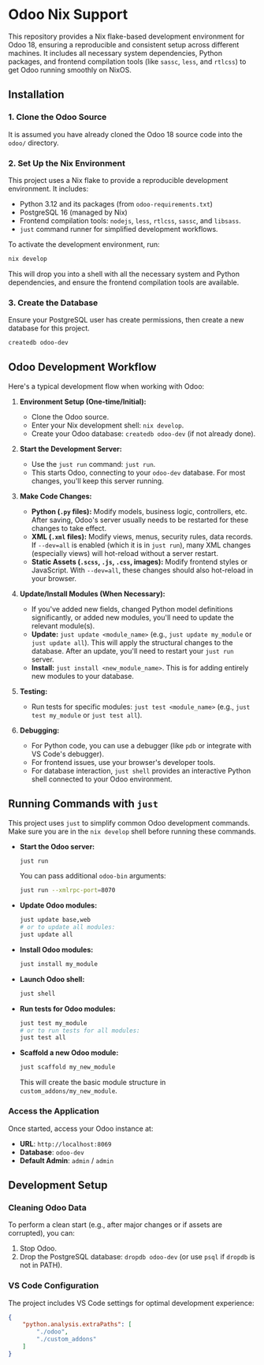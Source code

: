 # Odoo Nix Support

This repository provides a Nix flake-based development environment for Odoo 18, ensuring a reproducible and consistent setup across different machines. It includes all necessary system dependencies, Python packages, and frontend compilation tools (like `sassc`, `less`, and `rtlcss`) to get Odoo running smoothly on NixOS.

## Installation

### 1. Clone the Odoo Source

It is assumed you have already cloned the Odoo 18 source code into the `odoo/` directory.

### 2. Set Up the Nix Environment

This project uses a Nix flake to provide a reproducible development environment. It includes:
- Python 3.12 and its packages (from `odoo-requirements.txt`)
- PostgreSQL 16 (managed by Nix)
- Frontend compilation tools: `nodejs`, `less`, `rtlcss`, `sassc`, and `libsass`.
- `just` command runner for simplified development workflows.

To activate the development environment, run:

```bash
nix develop
```

This will drop you into a shell with all the necessary system and Python dependencies, and ensure the frontend compilation tools are available.

### 3. Create the Database

Ensure your PostgreSQL user has create permissions, then create a new database for this project.

```bash
createdb odoo-dev
```

## Odoo Development Workflow

Here's a typical development flow when working with Odoo:

1.  **Environment Setup (One-time/Initial):**
    *   Clone the Odoo source.
    *   Enter your Nix development shell: `nix develop`.
    *   Create your Odoo database: `createdb odoo-dev` (if not already done).

2.  **Start the Development Server:**
    *   Use the `just run` command: `just run`.
    *   This starts Odoo, connecting to your `odoo-dev` database. For most changes, you'll keep this server running.

3.  **Make Code Changes:**
    *   **Python (`.py` files):** Modify models, business logic, controllers, etc. After saving, Odoo's server usually needs to be restarted for these changes to take effect.
    *   **XML (`.xml` files):** Modify views, menus, security rules, data records. If `--dev=all` is enabled (which it is in `just run`), many XML changes (especially views) will hot-reload without a server restart.
    *   **Static Assets (`.scss`, `.js`, `.css`, images):** Modify frontend styles or JavaScript. With `--dev=all`, these changes should also hot-reload in your browser.

4.  **Update/Install Modules (When Necessary):**
    *   If you've added new fields, changed Python model definitions significantly, or added new modules, you'll need to update the relevant module(s).
    *   **Update:** `just update <module_name>` (e.g., `just update my_module` or `just update all`). This will apply the structural changes to the database. After an update, you'll need to restart your `just run` server.
    *   **Install:** `just install <new_module_name>`. This is for adding entirely new modules to your database.

5.  **Testing:**
    *   Run tests for specific modules: `just test <module_name>` (e.g., `just test my_module` or `just test all`).

6.  **Debugging:**
    *   For Python code, you can use a debugger (like `pdb` or integrate with VS Code's debugger).
    *   For frontend issues, use your browser's developer tools.
    *   For database interaction, `just shell` provides an interactive Python shell connected to your Odoo environment.

## Running Commands with `just`

This project uses `just` to simplify common Odoo development commands. Make sure you are in the `nix develop` shell before running these commands.

- **Start the Odoo server:**
  ```bash
  just run
  ```
  You can pass additional `odoo-bin` arguments:
  ```bash
  just run --xmlrpc-port=8070
  ```

- **Update Odoo modules:**
  ```bash
  just update base,web
  # or to update all modules:
  just update all
  ```

- **Install Odoo modules:**
  ```bash
  just install my_module
  ```

- **Launch Odoo shell:**
  ```bash
  just shell
  ```

- **Run tests for Odoo modules:**
  ```bash
  just test my_module
  # or to run tests for all modules:
  just test all
  ```

- **Scaffold a new Odoo module:**
  ```bash
  just scaffold my_new_module
  ```
  This will create the basic module structure in `custom_addons/my_new_module`.

### Access the Application

Once started, access your Odoo instance at:
- **URL**: `http://localhost:8069`
- **Database**: `odoo-dev`
- **Default Admin**: `admin` / `admin`

## Development Setup

### Cleaning Odoo Data

To perform a clean start (e.g., after major changes or if assets are corrupted), you can:
1.  Stop Odoo.
2.  Drop the PostgreSQL database: `dropdb odoo-dev` (or use `psql` if `dropdb` is not in PATH).

### VS Code Configuration

The project includes VS Code settings for optimal development experience:

```json
{
    "python.analysis.extraPaths": [
        "./odoo",
        "./custom_addons"
    ]
}
```